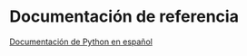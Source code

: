 # Documentación de referencia

[Documentación de Python en español](https://python-docs-es.readthedocs.io/es/3.10/index.html)